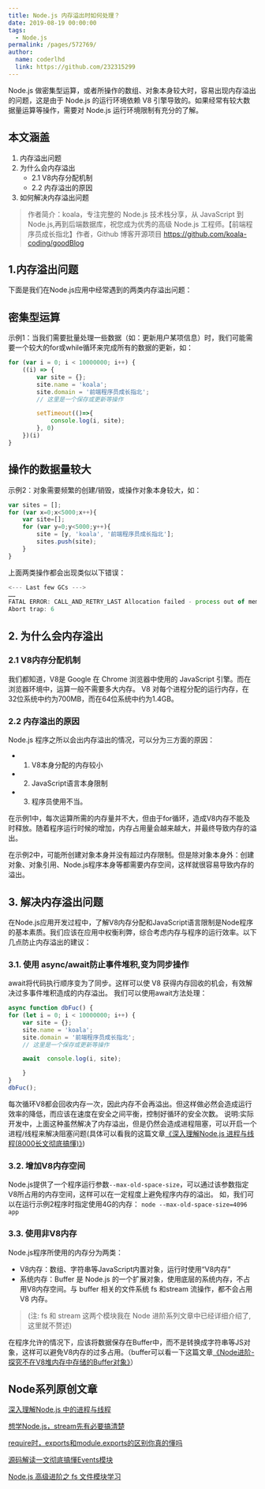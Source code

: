 ```yaml
---
title: Node.js 内存溢出时如何处理？
date: 2019-08-19 00:00:00
tags: 
  - Node.js
permalink: /pages/572769/
author: 
  name: coderlhd
  link: https://github.com/232315299
---
```


Node.js 做密集型运算，或者所操作的数组、对象本身较大时，容易出现内存溢出的问题，这是由于 Node.js 的运行环境依赖 V8 引擎导致的。如果经常有较大数据量运算等操作，需要对 Node.js 运行环境限制有充分的了解。 
## 本文涵盖
1. 内存溢出问题
2. 为什么会内存溢出
    - 2.1 V8内存分配机制
    - 2.2 内存溢出的原因
3. 如何解决内存溢出问题

> 作者简介：koala，专注完整的 Node.js 技术栈分享，从 JavaScript 到 Node.js,再到后端数据库，祝您成为优秀的高级 Node.js 工程师。【前端程序员成长指北】作者，Github 博客开源项目 https://github.com/koala-coding/goodBlog

## 1.内存溢出问题
下面是我们在Node.js应用中经常遇到的两类内存溢出问题：

## 密集型运算

示例1：当我们需要批量处理一些数据（如：更新用户某项信息）时，我们可能需要一个较大的for或while循环来完成所有的数据的更新，如：
```javascript
for (var i = 0; i < 10000000; i++) {
    ((i) => {
        var site = {};
        site.name = 'koala';
        site.domain = '前端程序员成长指北';
        // 这里是一个保存或更新等操作

        setTimeout(()=>{
            console.log(i, site);
        }, 0)
    })(i)
}
```
## 操作的数据量较大
示例2：对象需要频繁的创建/销毁，或操作对象本身较大，如：

```javascript
var sites = [];
for (var x=0;x<5000;x++){
    var site=[];
    for (var y=0;y<5000;y++){
        site = [y, 'koala', '前端程序员成长指北'];
        sites.push(site);
    }
}
```


上面两类操作都会出现类似以下错误：
```javascript
<--- Last few GCs --->
……
FATAL ERROR: CALL_AND_RETRY_LAST Allocation failed - process out of memory
Abort trap: 6
```

## 2. 为什么会内存溢出
### 2.1 V8内存分配机制
我们都知道，V8是 Google 在 Chrome 浏览器中使用的 JavaScript 引擎。而在浏览器环境中，运算一般不需要多大内存。
V8 对每个进程分配的运行内存，在32位系统中约为700MB，而在64位系统中约为1.4GB。


### 2.2 内存溢出的原因
Node.js 程序之所以会出内存溢出的情况，可以分为三方面的原因：
- 1. V8本身分配的内存较小
- 2. JavaScript语言本身限制
- 3. 程序员使用不当。

在示例1中，每次运算所需的内存量并不大，但由于for循环，造成V8内存不能及时释放。随着程序运行时候的增加，内存占用量会越来越大，并最终导致内存的溢出。

在示例2中，可能所创建对象本身并没有超过内存限制。但是除对象本身外：创建对象、对象引用、Node.js程序本身等都需要内存空间，这样就很容易导致内存的溢出。


## 3. 解决内存溢出问题
在Node.js应用开发过程中，了解V8内存分配和JavaScript语言限制是Node程序的基本素质。我们应该在应用中权衡利弊，综合考虑内存与程序的运行效率。以下几点防止内存溢出的建议：
### 3.1. 使用 async/await防止事件堆积,变为同步操作 

await将代码执行顺序变为了同步。这样可以使 V8 获得内存回收的机会，有效解决过多事件堆积造成的内存溢出。
我们可以使用await方法处理：

```javascript
async function dbFuc() {
for (let i = 0; i < 10000000; i++) {
    var site = {};
    site.name = 'koala';
    site.domain = '前端程序员成长指北';
    // 这里是一个保存或更新等操作

    await  console.log(i, site);

    }
}
dbFuc();
```

每次循环V8都会回收内存一次，因此内存不会再溢出。但这样做必然会造成运行效率的降低，而应该在速度在安全之间平衡，控制好循环的安全次数。
说明:实际开发中，上面这种虽然解决了内存溢出，但是仍然会造成进程阻塞，可以开启一个进程/线程来解决阻塞问题(具体可以看我的这篇文章[《深入理解Node.js 进程与线程(8000长文彻底搞懂)》](https://juejin.im/post/5d43017be51d4561f40adcf9))

### 3.2. 增加V8内存空间

Node.js提供了一个程序运行参数`--max-old-space-size`，可以通过该参数指定V8所占用的内存空间，这样可以在一定程度上避免程序内存的溢出。
如，我们可以在运行示例2程序时指定使用4G的内存：
`node --max-old-space-size=4096 app`


### 3.3. 使用非V8内存

Node.js程序所使用的内存分为两类：
- V8内存：数组、字符串等JavaScript内置对象，运行时使用“V8内存”
- 系统内存：Buffer 是 Node.js 的一个扩展对象，使用底层的系统内存，不占用V8内存空间。与 buffer 相关的文件系统 fs 和stream 流操作，都不会占用 V8 内存。
> (注: fs 和 stream 这两个模块我在 Node 进阶系列文章中已经详细介绍了, 这里就不赘述)

在程序允许的情况下，应该将数据保存在Buffer中，而不是转换成字符串等JS对象，这样可以避免V8内存的过多占用。（buffer可以看一下这篇文章[《Node进阶-探究不在V8堆内存中存储的Buffer对象》](https://juejin.im/post/5d2db6d9f265da1bcc1975d7)）

## Node系列原创文章

[深入理解Node.js 中的进程与线程
](https://juejin.im/post/5d43017be51d4561f40adcf9)

[想学Node.js，stream先有必要搞清楚
](https://juejin.im/post/5d25ce36f265da1ba84ab97a)

[require时，exports和module.exports的区别你真的懂吗](https://juejin.im/post/5d5639c7e51d453b5c1218b4)

[源码解读一文彻底搞懂Events模块
](https://juejin.im/post/5d69eef7f265da03f12e70a5)

[Node.js 高级进阶之 fs 文件模块学习
](https://juejin.im/post/5d3f1664e51d4561a34618c1)